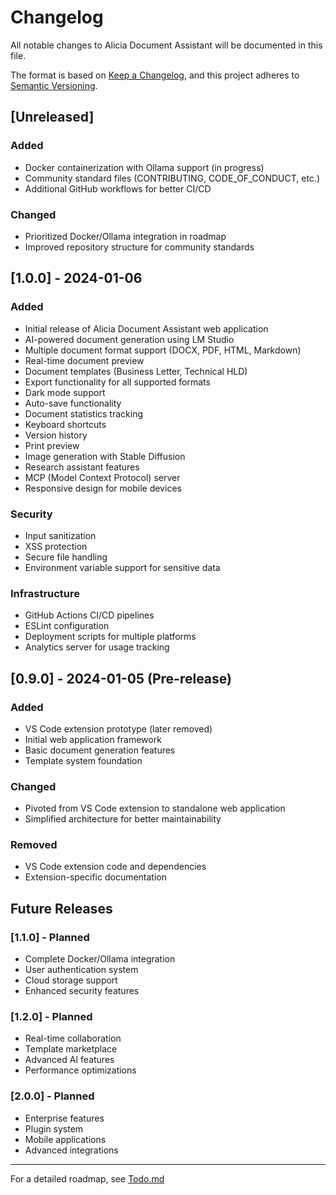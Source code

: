 # Changelog

All notable changes to Alicia Document Assistant will be documented in this file.

The format is based on [Keep a Changelog](https://keepachangelog.com/en/1.0.0/),
and this project adheres to [Semantic Versioning](https://semver.org/spec/v2.0.0.html).

## [Unreleased]

### Added
- Docker containerization with Ollama support (in progress)
- Community standard files (CONTRIBUTING, CODE_OF_CONDUCT, etc.)
- Additional GitHub workflows for better CI/CD

### Changed
- Prioritized Docker/Ollama integration in roadmap
- Improved repository structure for community standards

## [1.0.0] - 2024-01-06

### Added
- Initial release of Alicia Document Assistant web application
- AI-powered document generation using LM Studio
- Multiple document format support (DOCX, PDF, HTML, Markdown)
- Real-time document preview
- Document templates (Business Letter, Technical HLD)
- Export functionality for all supported formats
- Dark mode support
- Auto-save functionality
- Document statistics tracking
- Keyboard shortcuts
- Version history
- Print preview
- Image generation with Stable Diffusion
- Research assistant features
- MCP (Model Context Protocol) server
- Responsive design for mobile devices

### Security
- Input sanitization
- XSS protection
- Secure file handling
- Environment variable support for sensitive data

### Infrastructure
- GitHub Actions CI/CD pipelines
- ESLint configuration
- Deployment scripts for multiple platforms
- Analytics server for usage tracking

## [0.9.0] - 2024-01-05 (Pre-release)

### Added
- VS Code extension prototype (later removed)
- Initial web application framework
- Basic document generation features
- Template system foundation

### Changed
- Pivoted from VS Code extension to standalone web application
- Simplified architecture for better maintainability

### Removed
- VS Code extension code and dependencies
- Extension-specific documentation

## Future Releases

### [1.1.0] - Planned
- Complete Docker/Ollama integration
- User authentication system
- Cloud storage support
- Enhanced security features

### [1.2.0] - Planned
- Real-time collaboration
- Template marketplace
- Advanced AI features
- Performance optimizations

### [2.0.0] - Planned
- Enterprise features
- Plugin system
- Mobile applications
- Advanced integrations

---

For a detailed roadmap, see [Todo.md](Todo.md)